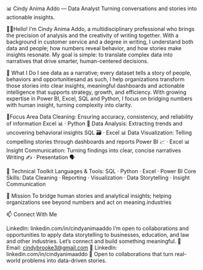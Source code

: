 📊 Cindy Anima Addo — Data Analyst
Turning conversations and stories into actionable insights.

👩‍💻Hello! I’m Cindy Anima Addo, a multidisciplinary professional who brings the precision of analysis and the creativity of writing together.
With a background in customer service and a degree in writing, I understand both data and people; how numbers reveal behavior, and how stories make insights resonate.
My goal is simple: to translate complex data into narratives that drive smarter, human-centered decisions.


🎯 What I Do
I see data as a narrative; every dataset tells a story of people, behaviors and opportunitiesand as such, I help organizations transform those stories into clear insights, meaningful dashboards and actionable intelligence that supports strategy, growth, and efficiency. With growing expertise in Power BI, Excel, SQL and Python, I focus on bridging numbers with human insight, turning complexity into clarity.


🧠Focus Area	
Data Cleaning:	Ensuring accuracy, consistency, and reliability of information	Excel 📊 · Python 🐍
Data Analysis:	Extracting trends and uncovering behavioral insights	SQL 🗃️ · Excel 📊
Data Visualization:	Telling compelling stories through dashboards and reports	Power BI 📈 · Excel 📊
Insight Communication:	Turning findings into clear, concise narratives	Writing ✍️ · Presentation 🗣️




🧰 Technical Toolkit
Languages & Tools: SQL · Python · Excel · Power BI
Core Skills: Data Cleaning · Reporting · Visualization · Data Storytelling · Insight Communication



🚀 Mission
To bridge human stories and analytical insights; helping organizations see beyond numbers and act on meaning.industries


📫 Connect With Me
  
  LinkedIn: linkedin.com/in/cindyanimaaddo
  I’m open to collaborations and opportunities to apply data storytelling to businesses, education, and law and other industries. Let’s connect and build something meaningful.
📧 Email: cindybrooke3@gmail.com
🔗 LinkedIn: linkedin.com/in/cindyanimaaddo
🤝 Open to collaborations that turn real-world problems into data-driven stories.
